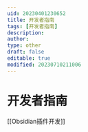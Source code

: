 ```yaml
---
uid: 20230401230652
title: 开发者指南
tags: [开发者指南]
description: 
author: 
type: other
draft: false
editable: true
modified: 20230710211006
---
```


# 开发者指南

[[Obsidian插件开发]]